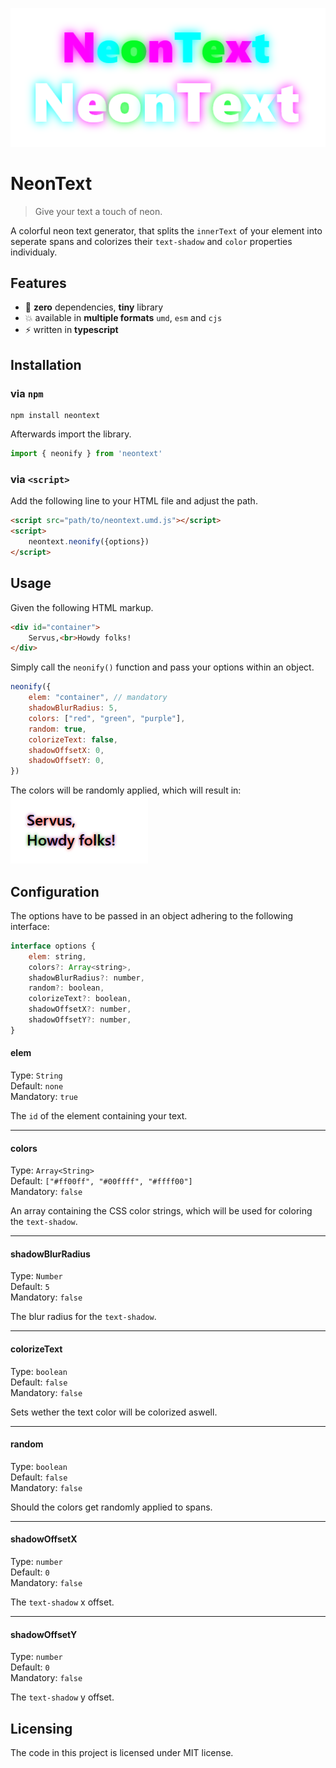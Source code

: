 ![neonified text](maintext.png)
# NeonText
> Give your text a touch of neon.

A colorful neon text generator, that splits the `innerText` of your element into seperate spans and colorizes their `text-shadow` and `color` properties individualy.

## Features

 - :rocket: **zero** dependencies, **tiny** library
 - :boom: available in **multiple formats**  `umd`, `esm` and `cjs`
 - :zap: written in **typescript**

## Installation

### via `npm`

```shell
npm install neontext
```
Afterwards import the library.
```js
import { neonify } from 'neontext'
```
### via `<script>`
Add the following line to your HTML file and adjust the path.
```html
<script src="path/to/neontext.umd.js"></script>
<script>
    neontext.neonify({options})
</script>
```
## Usage

 Given the following HTML markup.
```html
<div id="container">
    Servus,<br>Howdy folks!
</div>
```
 Simply call the `neonify()` function and pass your options within an object.
```js
neonify({ 
    elem: "container", // mandatory
    shadowBlurRadius: 5,
    colors: ["red", "green", "purple"],
    random: true,
    colorizeText: false,
    shadowOffsetX: 0,
    shadowOffsetY: 0,
})
```
The colors will be randomly applied, which will result in:  
![rainbowified text](text-rainbowified.png)

## Configuration
The options have to be passed in an object adhering to the following interface:
```javascript
interface options {
    elem: string,
    colors?: Array<string>,
    shadowBlurRadius?: number,
    random?: boolean,
    colorizeText?: boolean,
    shadowOffsetX?: number,
    shadowOffsetY?: number,
}
```
#### elem
Type: `String`  
Default: `none`  
Mandatory: `true`

The `id` of the element containing your text.

---
#### colors
Type: `Array<String>`  
Default: `["#ff00ff", "#00ffff", "#ffff00"]`  
Mandatory: `false`

An array containing the CSS color strings, which will be used for coloring the `text-shadow`.

---
#### shadowBlurRadius
Type: `Number`  
Default: `5`  
Mandatory: `false`

The blur radius for the `text-shadow`.

---
#### colorizeText
Type: `boolean`  
Default: `false`  
Mandatory: `false`

Sets wether the text color will be colorized aswell.

---
#### random
Type: `boolean`  
Default: `false`  
Mandatory: `false`

Should the colors get randomly applied to spans.

---
#### shadowOffsetX
Type: `number`  
Default: `0`  
Mandatory: `false`

The `text-shadow` x offset.

---
#### shadowOffsetY
Type: `number`  
Default: `0`  
Mandatory: `false`

The `text-shadow` y offset.

## Licensing

The code in this project is licensed under MIT license.
